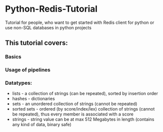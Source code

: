 # Python-Redis-Tutorial
Tutorial for people, who want to get started with Redis client for python or use non-SQL databases in python projects

## This tutorial covers:
### Basics
### Usage of pipelines
### Datatypes:
- lists - a collection of strings (can be repeated), sorted by insertion order
- hashes - dictionaries
- sets - an unordered collection of strings (cannot be repeated)
- sorted sets - ordered (by score/index/lex) collection of strings (cannot be repeated), thus every member is associated with a score
- strings - string value can be at max 512 Megabytes in length (contains any kind of data, binary safe)
